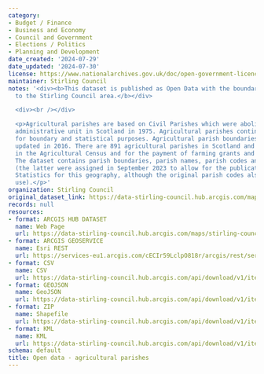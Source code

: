 ```yaml
---
category:
- Budget / Finance
- Business and Economy
- Council and Government
- Elections / Politics
- Planning and Development
date_created: '2024-07-29'
date_updated: '2024-07-30'
license: https://www.nationalarchives.gov.uk/doc/open-government-licence/version/3/
maintainer: Stirling Council
notes: '<div><b>This dataset is published as Open Data with the boundaries clipped
  to the Stirling Council area.</b></div>

  <div><br /></div>

  <p>Agricultural parishes are based on Civil Parishes which were abolished as an
  administrative unit in Scotland in 1975. Agricultural parishes continue to be used
  for boundary and statistical purposes. Agricultural parish boundaries were last
  updated in 2016. There are 891 agricultural parishes in Scotland and they are used
  in the Agricultural Census and for the payment of farming grants and subsidies.
  The dataset contains parish boundaries, parish names, parish codes and GSS codes
  (the latter were assigned in September 2023 to allow for the publication of Official
  Statistics for this geography, although the original parish codes also remain in
  use).</p>'
organization: Stirling Council
original_dataset_link: https://data-stirling-council.hub.arcgis.com/maps/stirling-council::open-data-agricultural-parishes
records: null
resources:
- format: ARCGIS HUB DATASET
  name: Web Page
  url: https://data-stirling-council.hub.arcgis.com/maps/stirling-council::open-data-agricultural-parishes
- format: ARCGIS GEOSERVICE
  name: Esri REST
  url: https://services-eu1.arcgis.com/cECIr59LclpO818r/arcgis/rest/services/open_data_agricultural_parishes/FeatureServer/0
- format: CSV
  name: CSV
  url: https://data-stirling-council.hub.arcgis.com/api/download/v1/items/ea6b2b1d9685434bbe0e4d5828c0bcb9/csv?layers=0
- format: GEOJSON
  name: GeoJSON
  url: https://data-stirling-council.hub.arcgis.com/api/download/v1/items/ea6b2b1d9685434bbe0e4d5828c0bcb9/geojson?layers=0
- format: ZIP
  name: Shapefile
  url: https://data-stirling-council.hub.arcgis.com/api/download/v1/items/ea6b2b1d9685434bbe0e4d5828c0bcb9/shapefile?layers=0
- format: KML
  name: KML
  url: https://data-stirling-council.hub.arcgis.com/api/download/v1/items/ea6b2b1d9685434bbe0e4d5828c0bcb9/kml?layers=0
schema: default
title: Open data - agricultural parishes
---
```

